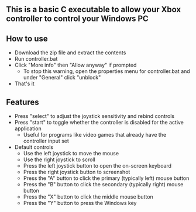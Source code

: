 ## This is a basic C executable to allow your Xbox controller to control your Windows PC

## How to use
- Download the zip file and extract the contents
- Run controller.bat
- Click "More info" then "Allow anyway" if prompted
  - To stop this warning, open the properties menu for controller.bat and under "General" click "unblock"
- That's it

## Features
- Press "select" to adjust the joystick sensitivity and rebind controls
- Press "start" to toggle whether the controller is disabled for the active application
  - Useful for programs like video games that already have the controller input set
- Default controls
  - Use the left joystick to move the mouse
  - Use the right joystick to scroll
  - Press the left joystick button to open the on-screen keyboard
  - Press the right joystick button to screenshot
  - Press the "A" button to click the primary (typically left) mouse button
  - Press the "B" button to click the secondary (typically right) mouse button
  - Press the "X" button to click the middle mouse button
  - Press the "Y" button to press the Windows key